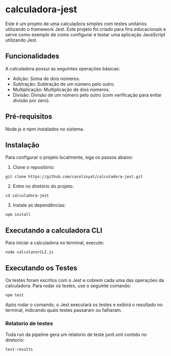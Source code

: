 ﻿# calculadora-jest

Este é um projeto de uma calculadora simples com testes unitários utilizando o framework Jest. Este projeto foi criado para fins educacionais e serve como exemplo de como configurar e testar uma aplicação JavaScript utilizando Jest.

## Funcionalidades

A calculadora possui as seguintes operações básicas:

- Adição: Soma de dois números.
- Subtração: Subtração de um número pelo outro.
- Multiplicação: Multiplicação de dois números.
- Divisão: Divisão de um número pelo outro (com verificação para evitar divisão por zero).

## Pré-requisitos

Node.js e npm instalados no sistema.

## Instalação
Para configurar o projeto localmente, siga os passos abaixo:

1. Clone o repositório:
```
git clone https://github.com/carolinyat/calculadora-jest.git
```

2. Entre no diretório do projeto:
```
cd calculadora-jest
```

3. Instale as dependências:
```
npm install
```

## Executando a calculadora CLI 

Para iniciar a calculadora no terminal, execute:
```
node calculatorCLI.js
```

## Executando os Testes
Os testes foram escritos com o Jest e cobrem cada uma das operações da calculadora. Para rodar os testes, use o seguinte comando:

```
npm test
```

Após rodar o comando, o Jest executará os testes e exibirá o resultado no terminal, indicando quais testes passaram ou falharam.

### Relatorio de testes
Toda run da pipeline gera um relatorio de teste junit.xml contido no diretorio: 

```
test-results
```

